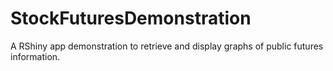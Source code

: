 # StockFuturesDemonstration
A RShiny app demonstration to retrieve and display graphs of public futures information.
